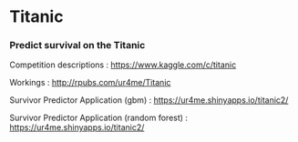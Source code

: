 # Titanic
### Predict survival on the Titanic

Competition descriptions : https://www.kaggle.com/c/titanic

Workings : http://rpubs.com/ur4me/Titanic

Survivor Predictor Application (gbm) : https://ur4me.shinyapps.io/titanic2/  

Survivor Predictor Application (random forest) : https://ur4me.shinyapps.io/titanic2/
